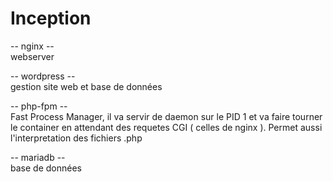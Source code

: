 # Inception

-- nginx -- \
webserver

-- wordpress -- \
gestion site web et base de données

-- php-fpm -- \
Fast Process Manager, il va servir de daemon sur le PID 1 et va faire tourner le container en attendant des requetes
CGI ( celles de nginx ).
Permet aussi l'interpretation des fichiers .php

-- mariadb -- \
base de données
